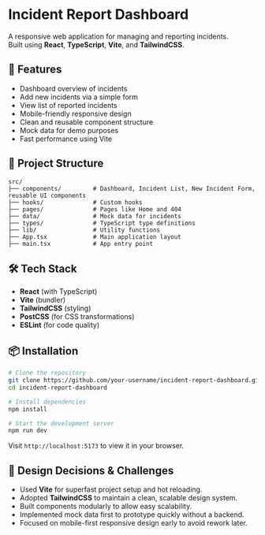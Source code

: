 # Incident Report Dashboard

A responsive web application for managing and reporting incidents.  
Built using **React**, **TypeScript**, **Vite**, and **TailwindCSS**.

## 🚀 Features

- Dashboard overview of incidents
- Add new incidents via a simple form
- View list of reported incidents
- Mobile-friendly responsive design
- Clean and reusable component structure
- Mock data for demo purposes
- Fast performance using Vite

## 📂 Project Structure

```
src/
├── components/         # Dashboard, Incident List, New Incident Form, reusable UI components
├── hooks/              # Custom hooks
├── pages/              # Pages like Home and 404
├── data/               # Mock data for incidents
├── types/              # TypeScript type definitions
├── lib/                # Utility functions
├── App.tsx             # Main application layout
├── main.tsx            # App entry point
```

## 🛠️ Tech Stack

- **React** (with TypeScript)
- **Vite** (bundler)
- **TailwindCSS** (styling)
- **PostCSS** (for CSS transformations)
- **ESLint** (for code quality)

## 📦 Installation

```bash
# Clone the repository
git clone https://github.com/your-username/incident-report-dashboard.git
cd incident-report-dashboard

# Install dependencies
npm install

# Start the development server
npm run dev
```

Visit `http://localhost:5173` to view it in your browser.

## 🧠 Design Decisions & Challenges

- Used **Vite** for superfast project setup and hot reloading.
- Adopted **TailwindCSS** to maintain a clean, scalable design system.
- Built components modularly to allow easy scalability.
- Implemented mock data first to prototype quickly without a backend.
- Focused on mobile-first responsive design early to avoid rework later.


